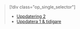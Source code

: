 > [!div class="op_single_selector"]
> * [Uppdatering 2](../articles/storsimple/storsimple-manage-jobs-u2.md)
> * [Uppdatera 1 & tidigare](../articles/storsimple/storsimple-manage-jobs.md)
> 
> 

